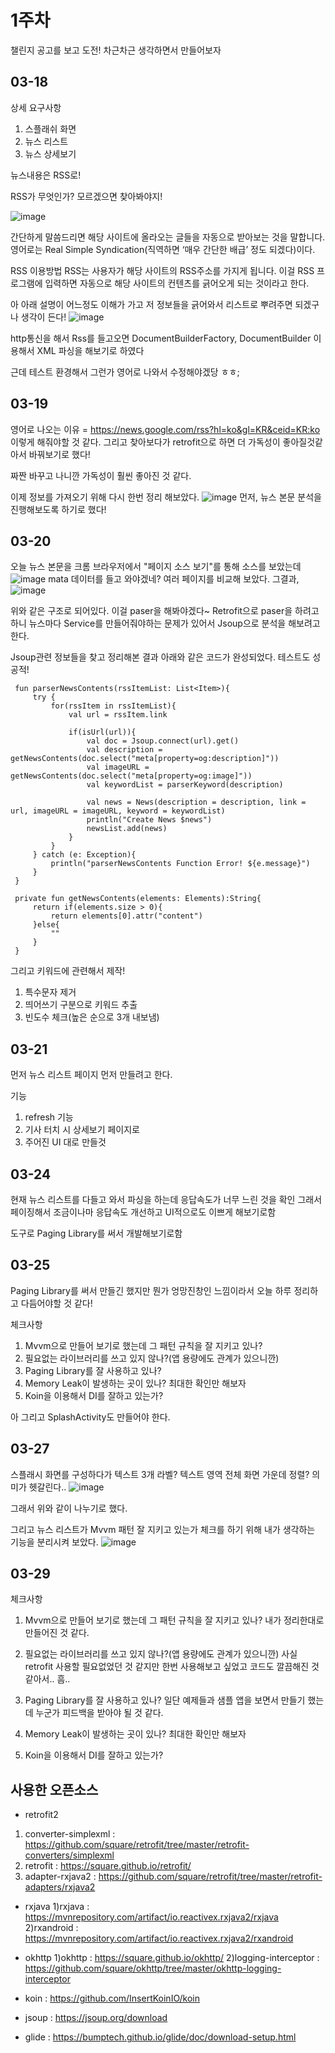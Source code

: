 
1주차
===

챌린지 공고를 보고 도전!
차근차근 생각하면서 만들어보자

## 03-18
상세 요구사항
 1. 스플래쉬 화면
 2. 뉴스 리스트
 3. 뉴스 상세보기

뉴스내용은 RSS로!

RSS가 무엇인가? 모르겠으면 찾아봐야지!

![image](https://user-images.githubusercontent.com/41356481/76941768-f5728280-693f-11ea-97b4-41575196062f.png)


간단하게 말씀드리면 해당 사이트에 올라오는 글들을 자동으로 받아보는 것을 말합니다. 영어로는 Real Simple Syndication(직역하면 ‘매우 간단한 배급’ 정도 되겠다)이다.

RSS 이용방법
RSS는 사용자가 해당 사이트의 RSS주소를 가지게 됩니다. 이걸 RSS 프로그램에 입력하면 자동으로 해당 사이트의 컨텐츠를 긁어오게 되는 것이라고 한다.

아 아래 설명이 어느정도 이해가 가고 저 정보들을 긁어와서 리스트로 뿌려주면 되겠구나 생각이 든다!
![image](https://user-images.githubusercontent.com/41356481/76942185-aa0ca400-6940-11ea-992f-9230264390b4.png)

http통신을 해서 Rss를 들고오면
DocumentBuilderFactory, DocumentBuilder 이용해서 XML 파싱을 해보기로 하였다

근데 테스트 환경해서 그런가 영어로 나와서 수정해야겠당 ㅎㅎ;

## 03-19
영어로 나오는 이유 = https://news.google.com/rss?hl=ko&gl=KR&ceid=KR:ko 이렇게 해줘야할 것 같다.
그리고 찾아보다가 retrofit으로 하면 더 가독성이 좋아질것같아서 바꿔보기로 했다!

짜짠 바꾸고 나니깐 가독성이 훨씬 좋아진 것 같다.

이제 정보를 가져오기 위해 다시 한번 정리 해보았다.
![image](https://user-images.githubusercontent.com/41356481/77139562-d39d0b00-6ab9-11ea-8cdd-55d18278da2f.png) 
먼저, 뉴스 본문 분석을 진행해보도록 하기로 했다!


## 03-20
오늘 뉴스 본문을 크롬 브라우저에서 "페이지 소스 보기"를 통해 소스를 보았는데
![image](https://user-images.githubusercontent.com/41356481/77022391-e0900080-69cc-11ea-94b2-91533b60cf0b.png)
mata 데이터를 들고 와야겠네? 여러 페이지를 비교해 보았다. 그결과,
![image](https://user-images.githubusercontent.com/41356481/77141250-8de34100-6abf-11ea-900c-e57aa8fb7a4b.png)

위와 같은 구조로 되어있다. 이걸 paser을 해봐야겠다~
Retrofit으로 paser을 하려고 하니 뉴스마다 Service를 만들어줘야하는 문제가 있어서
Jsoup으로 분석을 해보려고 한다.

Jsoup관련 정보들을 찾고 정리해본 결과 아래와 같은 코드가 완성되었다. 테스트도 성공적!

```
 fun parserNewsContents(rssItemList: List<Item>){
     try {
         for(rssItem in rssItemList){
             val url = rssItem.link

             if(isUrl(url)){
                 val doc = Jsoup.connect(url).get()
                 val description =  getNewsContents(doc.select("meta[property=og:description]"))
                 val imageURL = getNewsContents(doc.select("meta[property=og:image]"))
                 val keywordList = parserKeyword(description)

                 val news = News(description = description, link = url, imageURL = imageURL, keyword = keywordList)
                 println("Create News $news")
                 newsList.add(news)
             }
         }
     } catch (e: Exception){
         println("parserNewsContents Function Error! ${e.message}")
     }
 }

 private fun getNewsContents(elements: Elements):String{
     return if(elements.size > 0){
         return elements[0].attr("content")
     }else{
         ""
     }
 }
```

그리고 키워드에 관련해서 제작!
1. 특수문자 제거
2. 띄어쓰기 구분으로 키워드 추출
3. 빈도수 체크(높은 순으로 3개 내보냄)

## 03-21
먼저 뉴스 리스트 페이지 먼저 만들려고 한다.

기능
1. refresh 기능
2. 기사 터치 시 상세보기 페이지로
3. 주어진 UI 대로 만들것

## 03-24
현재 뉴스 리스트를 다들고 와서 파싱을 하는데
응답속도가 너무 느린 것을 확인
그래서 페이징해서 조금이나마 응답속도 개선하고 UI적으로도 이쁘게 해보기로함

도구로 Paging Library를 써서 개발해보기로함


## 03-25
Paging Library를 써서 만들긴 했지만 뭔가 엉망진창인 느낌이라서
오늘 하루 정리하고 다듬어야할 것 같다!

체크사항
1. Mvvm으로 만들어 보기로 했는데 그 패턴 규칙을 잘 지키고 있나?
2. 필요없는 라이브러리를 쓰고 있지 않나?(앱 용량에도 관계가 있으니깐)
3. Paging Library를 잘 사용하고 있나?
4. Memory Leak이 발생하는 곳이 있나? 최대한 확인만 해보자
5. Koin을 이용해서 DI를 잘하고 있는가?

아 그리고 SplashActivity도 만들어야 한다.

## 03-27

스플래시 화면를 구성하다가
텍스트 3개 라벨?
텍스트 영역 전체 화면 가운데 정렬?
의미가 헷갈린다..
![image](https://user-images.githubusercontent.com/41356481/77717129-051a5700-7023-11ea-9639-0cd8d197fa75.png)

그래서 위와 같이 나누기로 했다.


그리고 뉴스 리스트가 Mvvm 패턴 잘 지키고 있는가 체크를 하기 위해
내가 생각하는 기능을 분리시켜 보았다. 
![image](https://user-images.githubusercontent.com/41356481/77718211-a5717b00-7025-11ea-8439-8ae50b347bc8.png)

## 03-29

체크사항
1. Mvvm으로 만들어 보기로 했는데 그 패턴 규칙을 잘 지키고 있나?
내가 정리한대로 만들어진 것 같다.

2. 필요없는 라이브러리를 쓰고 있지 않나?(앱 용량에도 관계가 있으니깐)
사실 retrofit 사용할 필요없었던 것 같지만 한번 사용해보고 싶었고 코드도 깔끔해진 것 같아서.. 흠..


3. Paging Library를 잘 사용하고 있나?
일단 예제들과 샘플 앱을 보면서 만들기 했는데 누군가 피드백을 받아야 될 것 같다.

4. Memory Leak이 발생하는 곳이 있나? 최대한 확인만 해보자


5. Koin을 이용해서 DI를 잘하고 있는가?


## 사용한 오픈소스
- retrofit2
1) converter-simplexml : https://github.com/square/retrofit/tree/master/retrofit-converters/simplexml
2) retrofit : https://square.github.io/retrofit/
3) adapter-rxjava2 : https://github.com/square/retrofit/tree/master/retrofit-adapters/rxjava2

- rxjava
1)rxjava : https://mvnrepository.com/artifact/io.reactivex.rxjava2/rxjava
2)rxandroid : https://mvnrepository.com/artifact/io.reactivex.rxjava2/rxandroid

- okhttp
1)okhttp : https://square.github.io/okhttp/
2)logging-interceptor : https://github.com/square/okhttp/tree/master/okhttp-logging-interceptor

- koin : https://github.com/InsertKoinIO/koin

- jsoup : https://jsoup.org/download

- glide : https://bumptech.github.io/glide/doc/download-setup.html
 
